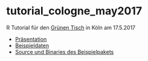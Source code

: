 # tutorial_cologne_may2017

R Tutorial für den [Grünen Tisch](http://www.praeges.de/gruenertisch/) in Köln am 17.5.2017

- [Präsentation](https://github.com/nevrome/tutorial_cologne_may2017/blob/master/pres/presentation.pdf)
- [Beispieldaten](https://github.com/nevrome/tutorial_cologne_may2017/blob/master/data)
- [Source und Binaries des Beispielpakets](https://github.com/nevrome/tutorial_cologne_may2017/blob/master/expack)